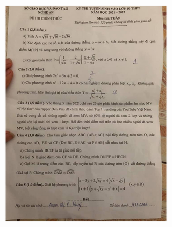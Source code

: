[![195187684_282981303510835_2119236546147591911_n.jpg](https://github.com/uploadimagefree/2021/blob/main/195187684_282981303510835_2119236546147591911_n.jpg?raw=true)](https://github.com/uploadimagefree/2021/blob/main/195187684_282981303510835_2119236546147591911_n.jpg?raw=true)
